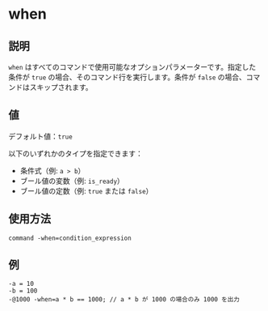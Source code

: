 # when

## 説明

`when` はすべてのコマンドで使用可能なオプションパラメーターです。指定した条件が `true` の場合、そのコマンド行を実行します。条件が `false` の場合、コマンドはスキップされます。

## 値

デフォルト値：`true`

以下のいずれかのタイプを指定できます：
- 条件式（例: `a > b`）
- ブール値の変数（例: `is_ready`）
- ブール値の定数（例: `true` または `false`）

## 使用方法

`command -when=condition_expression`

## 例

```genscript
-a = 10
-b = 100
-@1000 -when=a * b == 1000; // a * b が 1000 の場合のみ 1000 を出力
```